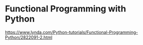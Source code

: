 # Functional Programming with Python 

https://www.lynda.com/Python-tutorials/Functional-Programming-Python/2822091-2.html
